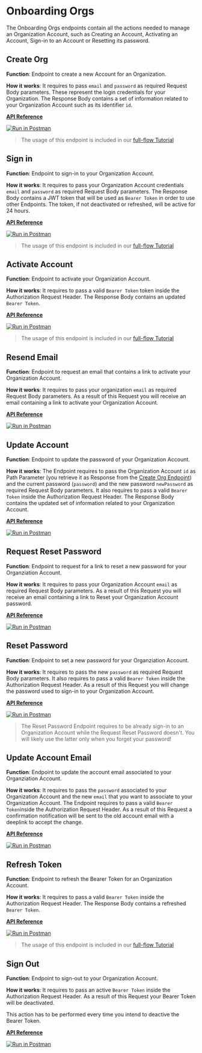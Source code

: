 # Onboarding Orgs

The Onboarding Orgs endpoints contain all the actions needed to manage an Organization Account, such as Creating an Account, Activating an Account, Sign-in to an Account or Resetting its password.

## Create Org

**Function**: Endpoint to create a new Account for an Organization. 

**How it works**: It requires to pass `email` and `password` as required Request Body parameters. These represent the login credentials for your Organization. The Response Body contains a set of information related to your Organization Account such as its identifier `id`. 

**[API Reference](https://api-staging.polygonid.com/#tag/Onboarding-Orgs/operation/CreateAccountManagement)**

[![Run in Postman](https://run.pstmn.io/button.svg)](https://www.postman.com/dark-star-200015/workspace/public/request/23322631-2dfc4ac1-4089-4062-8e0c-e862261da70f)

> The usage of this endpoint is included in our [full-flow Tutorial](../flow-tutorial/happy-path.md#1-create-an-organization-account)

## Sign in

**Function**: Endpoint to sign-in to your Organization Account.

**How it works**: It requires to pass your Organization Account credentials `email` and `password` as required Request Body parameters. The Response Body contains a JWT token that will be used as `Bearer Token` in order to use other Endpoints. The token, if not deactivated or refreshed, will be active for 24 hours.

**[API Reference](https://api-staging.polygonid.com/#tag/Onboarding-Orgs/operation/MemberOrgSignIn)**

[![Run in Postman](https://run.pstmn.io/button.svg)](https://www.postman.com/dark-star-200015/workspace/public/request/23322631-2dfc4ac1-4089-4062-8e0c-e862261da70f)

> The usage of this endpoint is included in our [full-flow Tutorial](../flow-tutorial/happy-path.md#2-sign-in-to-an-organization-account)


## Activate Account

**Function**: Endpoint to activate your Organization Account. 

**How it works**: It requires to pass a valid `Bearer Token` token inside the Authorization Request Header. The Response Body contains an updated `Bearer Token`.

**[API Reference](https://api-staging.polygonid.com/#tag/Onboarding-Orgs/operation/ActivateAccount)**

[![Run in Postman](https://run.pstmn.io/button.svg)](https://www.postman.com/dark-star-200015/workspace/public/request/23322631-2dfc4ac1-4089-4062-8e0c-e862261da70f)

> The usage of this endpoint is included in our [full-flow Tutorial](../flow-tutorial/happy-path.md#3-activate-your-organization-account)

## Resend Email

**Function**: Endpoint to request an email that contains a link to activate your Organization Account.

**How it works**: It requires to pass your organization `email` as required Request Body parameters. As a result of this Request you will receive an email containing a link to activate your Organization Account.

**[API Reference](https://api-staging.polygonid.com/#tag/Onboarding-Orgs/operation/ResendEmailForAccounts)**

[![Run in Postman](https://run.pstmn.io/button.svg)](https://www.postman.com/dark-star-200015/workspace/public/request/23322631-2dfc4ac1-4089-4062-8e0c-e862261da70f)

## Update Account

**Function**: Endpoint to update the password of your Organization Account.

**How it works**: The Endpoint requires to pass the Organization Account `id` as Path Parameter (you retrieve it as Response from the [Create Org Endpoint](#create-org)) and the current password (`password`) and the new password `newPassword` as required Request Body parameters. It also requires to pass a valid `Bearer Token` inside the Authorization Request Header. The Response Body contains the updated set of information related to your Organization Account. 

**[API Reference](https://api-staging.polygonid.com/#tag/Onboarding-Orgs/operation/UpdateAccountManagement)**

[![Run in Postman](https://run.pstmn.io/button.svg)](https://www.postman.com/dark-star-200015/workspace/public/request/23322631-2dfc4ac1-4089-4062-8e0c-e862261da70f)

## Request Reset Password

**Function**: Endpoint to request for a link to reset a new password for your Organziation Account. 

**How it works**: It requires to pass your Organization Account `email` as required Request Body parameters. As a result of this Request you will receive an email containing a link to Reset your Organization Account password.

**[API Reference](https://api-staging.polygonid.com/#tag/Onboarding-Orgs/operation/RequestResetPasswordAccountManagement)**

[![Run in Postman](https://run.pstmn.io/button.svg)](https://www.postman.com/dark-star-200015/workspace/public/request/23322631-2dfc4ac1-4089-4062-8e0c-e862261da70f)

## Reset Password

**Function**: Endpoint to set a new password for your Organziation Account. 

**How it works**: It requires to pass the new `password` as required Request Body parameters. It also requires to pass a valid `Bearer Token` inside the Authorization Request Header. As a result of this Request you will change the password used to sign-in to your Organization Account.

**[API Reference](https://api-staging.polygonid.com/#tag/Onboarding-Orgs/operation/ResetPasswordAccountManagement)**

[![Run in Postman](https://run.pstmn.io/button.svg)](https://www.postman.com/dark-star-200015/workspace/public/request/23322631-2dfc4ac1-4089-4062-8e0c-e862261da70f)

> The Reset Password Endpoint requires to be already sign-in to an Organization Account while the Request Reset Password doesn't. You will likely use the latter only when you forget your password!

## Update Account Email

**Function**: Endpoint to update the account email associated to your Organziation Account. 

**How it works**: It requires to pass the `password` associated to your Organization Account and the new `email` that you want to associate to your Organization Account. The Endpoint requires to pass a valid `Bearer Token`inside the Authorization Request Header. As a result of this Request a confirmation notification will be sent to the old account email with a deeplink to accept the change.

**[API Reference](https://api-staging.polygonid.com/#tag/Onboarding-Orgs/operation/UpdateAccountEmailRequest)**

[![Run in Postman](https://run.pstmn.io/button.svg)](https://web.postman.co/workspace/My-Workspace~ef6b645d-1b41-44d0-80fa-29f8f99bea63/request/19130748-d0d482c1-9773-4325-b604-d398eded4171)

## Refresh Token

**Function**: Endpoint to refresh the Bearer Token for an Organization Account. 

**How it works**: It requires to pass a valid `Bearer Token` inside the Authorization Request Header. The Response Body contains a refreshed `Bearer Token`.

**[API Reference](https://api-staging.polygonid.com/#tag/Onboarding-Orgs/operation/RefreshTokenAccountManagement)**

[![Run in Postman](https://run.pstmn.io/button.svg)](https://www.postman.com/dark-star-200015/workspace/public/request/23322631-2dfc4ac1-4089-4062-8e0c-e862261da70f)

> The usage of this endpoint is included in our [full-flow Tutorial](../flow-tutorial/happy-path.md#5-refresh-the-token)

## Sign Out

**Function**: Endpoint to sign-out to your Organization Account.

**How it works**: It requires to pass an active `Bearer Token` inside the Authorization Request Header. As a result of this Request your Bearer Token will be deactivated.

This action has to be performed every time you intend to deactive the Bearer Token.

**[API Reference](https://api-staging.polygonid.com/#tag/Onboarding-Orgs/operation/MemberOrgSignOut)**

[![Run in Postman](https://run.pstmn.io/button.svg)](https://www.postman.com/dark-star-200015/workspace/public/request/23322631-2dfc4ac1-4089-4062-8e0c-e862261da70f)













